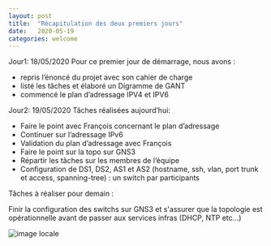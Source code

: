 ```yaml
---
layout: post
title:  "Récapitulation des deux premiers jours"
date:   2020-05-19
categories: welcome
---
```


Jour1: 18/05/2020
Pour ce premier jour de démarrage, nous avons :
- repris l’énoncé du projet avec son cahier de charge 
- listé les tâches et élaboré un Digramme de GANT
- commencé le plan d’adressage IPV4 et IPV6

Jour2: 19/05/2020
Tâches réalisées aujourd’hui:

- Faire le point avec François concernant le plan d’adressage
- Continuer sur l’adressage IPv6
- Validation du plan d’adressage avec François
- Faire le point sur la topo sur GNS3
- Répartir les tâches sur les membres de l’équipe
- Configuration de DS1, DS2, AS1 et AS2 (hostname, ssh, vlan, port trunk et access, spanning-tree) : un switch par participants

Tâches à réaliser pour demain :

Finir la configuration des switchs sur GNS3 et s'assurer que la topologie est opérationnelle avant de passer aux services infras (DHCP, NTP etc...)


![image locale](/projet-four/20200519_planning.svg)
